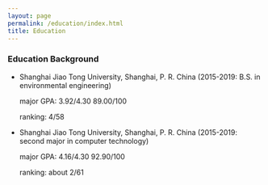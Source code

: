 ```yaml
---
layout: page
permalink: /education/index.html
title: Education
---
```


### Education Background

- Shanghai Jiao Tong University, Shanghai, P. R. China 
    (2015-2019: B.S. in environmental engineering)

  major GPA: 3.92/4.30     89.00/100
    
  ranking: 4/58


- Shanghai Jiao Tong University, Shanghai, P. R. China 
    (2015-2019: second major in computer technology)
    
  major GPA: 4.16/4.30     92.90/100
    
  ranking: about 2/61
